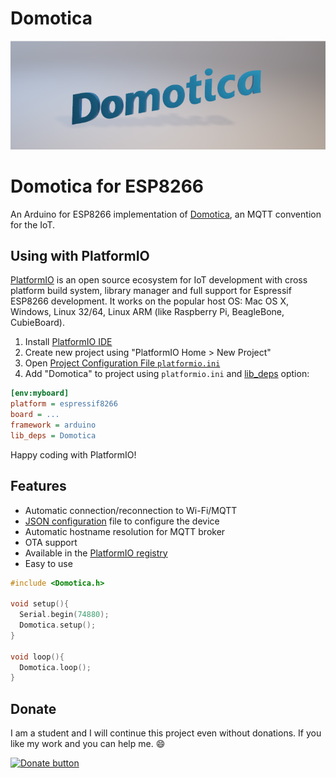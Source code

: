 # Domotica
![Domotica banner](banner.png)

Domotica for ESP8266
=================

An Arduino for ESP8266 implementation of [Domotica](https://github.com/shahkeyur/Domotica), an MQTT convention for the IoT.

## Using with PlatformIO

[PlatformIO](http://platformio.org) is an open source ecosystem for IoT development with cross platform build system, library manager and full support for Espressif ESP8266 development. It works on the popular host OS: Mac OS X, Windows, Linux 32/64, Linux ARM (like Raspberry Pi, BeagleBone, CubieBoard).

1. Install [PlatformIO IDE](http://platformio.org/platformio-ide)
2. Create new project using "PlatformIO Home > New Project"
3. Open [Project Configuration File `platformio.ini`](http://docs.platformio.org/page/projectconf.html)
4. Add "Domotica" to project using `platformio.ini` and [lib_deps](http://docs.platformio.org/page/projectconf/section_env_library.html#lib-deps) option:
```ini
[env:myboard]
platform = espressif8266
board = ...
framework = arduino
lib_deps = Domotica
```

Happy coding with PlatformIO!

## Features

* Automatic connection/reconnection to Wi-Fi/MQTT
* [JSON configuration](https://github.com/shahkeyur/Domotica/tree/master/data/domotica) file to configure the device
* Automatic hostname resolution for MQTT broker
* OTA support
* Available in the [PlatformIO registry](http://platformio.org/#!/lib/show/555/Homie)
* Easy to use

```c++
#include <Domotica.h>

void setup(){
  Serial.begin(74880);
  Domotica.setup();
}

void loop(){
  Domotica.loop();
}

```

## Donate

I am a student and I will continue this project even without donations. If you like my work and you can help me. :smile:

[![Donate button](https://www.paypal.com/en_US/i/btn/btn_donateCC_LG.gif)](https://www.paypal.me/keyur5156)
